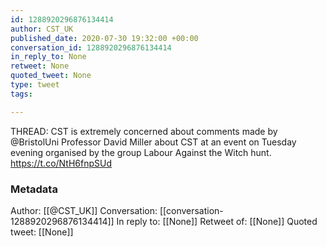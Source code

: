 ```yaml
---
id: 1288920296876134414
author: CST_UK
published_date: 2020-07-30 19:32:00 +00:00
conversation_id: 1288920296876134414
in_reply_to: None
retweet: None
quoted_tweet: None
type: tweet
tags:

---
```


THREAD: CST is extremely concerned about comments made by @BristolUni Professor David Miller about CST at an event on Tuesday evening organised by the group Labour Against the Witch hunt. https://t.co/NtH6fnpSUd

### Metadata

Author: [[@CST_UK]]
Conversation: [[conversation-1288920296876134414]]
In reply to: [[None]]
Retweet of: [[None]]
Quoted tweet: [[None]]
